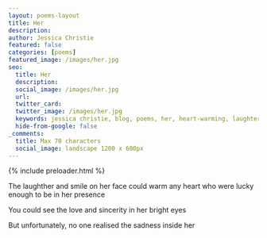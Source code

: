 ```yaml
---
layout: poems-layout
title: Her
description: 
author: Jessica Christie
featured: false
categories: [poems]
featured_image: /images/her.jpg
seo:
  title: Her
  description:
  social_image: /images/her.jpg
  url:
  twitter_card:
  twitter_image: /images/her.jpg
  keywords: jessica christie, blog, poems, her, heart-warming, laughter, smile, lucky, in her presence, love, sincerity, bright eyes, sadness
  hide-from-google: false
_comments:
  title: Max 70 characters
  social_image: landscape 1200 x 600px
---
```


{% include preloader.html %}

The laughther and smile on her face could warm any heart who were lucky enough to be in her presence

You could see the love and sincerity in her bright eyes

But unfortunately, no one realised the sadness inside her

&nbsp;
